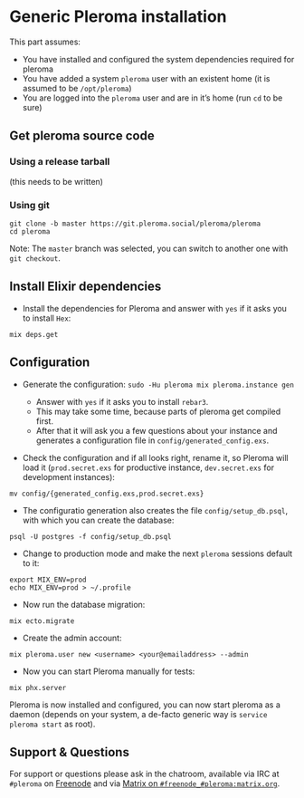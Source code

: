 # Generic Pleroma installation

This part assumes:
- You have installed and configured the system dependencies required for pleroma
- You have added a system `pleroma` user with an existent home (it is assumed to be `/opt/pleroma`)
- You are logged into the `pleroma` user and are in it’s home (run `cd` to be sure)

## Get pleroma source code
### Using a release tarball

(this needs to be written)

### Using git
```shell
git clone -b master https://git.pleroma.social/pleroma/pleroma
cd pleroma
```

Note: The `master` branch was selected, you can switch to another one with `git checkout`.

## Install Elixir dependencies
* Install the dependencies for Pleroma and answer with `yes` if it asks you to install `Hex`:

```shell
mix deps.get
```

## Configuration
* Generate the configuration: `sudo -Hu pleroma mix pleroma.instance gen`
  * Answer with `yes` if it asks you to install `rebar3`.
  * This may take some time, because parts of pleroma get compiled first.
  * After that it will ask you a few questions about your instance and generates a configuration file in `config/generated_config.exs`.

* Check the configuration and if all looks right, rename it, so Pleroma will load it (`prod.secret.exs` for productive instance, `dev.secret.exs` for development instances):

```shell
mv config/{generated_config.exs,prod.secret.exs}
```

* The configuratio generation also creates the file `config/setup_db.psql`, with which you can create the database:

```shell
psql -U postgres -f config/setup_db.psql
```

* Change to production mode and make the next `pleroma` sessions default to it:

```shell
export MIX_ENV=prod
echo MIX_ENV=prod > ~/.profile
```

* Now run the database migration:

```shell
mix ecto.migrate
```

* Create the admin account:

```shell
mix pleroma.user new <username> <your@emailaddress> --admin
```

* Now you can start Pleroma manually for tests:

```shell
mix phx.server
```

Pleroma is now installed and configured, you can now start pleroma as a daemon (depends on your system, a de-facto generic way is ``service pleroma start`` as root).

## Support & Questions

For support or questions please ask in the chatroom, available via IRC at `#pleroma` on [Freenode](https://freenode.net/) and via [Matrix on `#freenode_#pleroma:matrix.org`](https://matrix.heldscal.la/#/room/#freenode_#pleroma:matrix.org).
